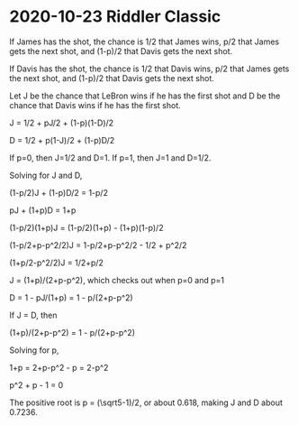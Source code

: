 2020-10-23 Riddler Classic
==========================
If James has the shot, the chance is 1/2 that James wins, p/2 that James
gets the next shot, and (1-p)/2 that Davis gets the next shot.

If Davis has the shot, the chance is 1/2 that Davis wins, p/2 that James
gets the next shot, and (1-p)/2 that Davis gets the next shot.

Let J be the chance that LeBron wins if he has the first shot and D be
the chance that Davis wins if he has the first shot.

J = 1/2 + pJ/2 + (1-p)(1-D)/2

D = 1/2 + p(1-J)/2 + (1-p)D/2

If p=0, then J=1/2 and D=1.  If p=1, then J=1 and D=1/2.

Solving for J and D,

(1-p/2)J + (1-p)D/2 = 1-p/2

pJ + (1+p)D = 1+p

(1-p/2)(1+p)J = (1-p/2)(1+p) - (1+p)(1-p)/2

(1-p/2+p-p^2/2)J = 1-p/2+p-p^2/2 - 1/2 + p^2/2

(1+p/2-p^2/2)J = 1/2+p/2

J = (1+p)/(2+p-p^2), which checks out when p=0 and p=1

D = 1 - pJ/(1+p) = 1 - p/(2+p-p^2)

If J = D, then

(1+p)/(2+p-p^2) = 1 - p/(2+p-p^2)

Solving for p,

1+p = 2+p-p^2 - p = 2-p^2

p^2 + p - 1 = 0

The positive root is p = (\sqrt5-1)/2, or about 0.618, making J and D about
0.7236.
